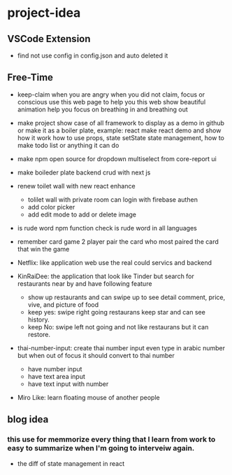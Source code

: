 # project-idea

## VSCode Extension
- find not use config in config.json and auto deleted it

## Free-Time
- keep-claim
    when you are angry when you did not claim, focus or conscious use this web page to help you
    this web show beautiful animation help you focus on breathing in and breathing out
- make project show case of all framework to display as a demo in github or make it as a boiler plate,
  example: react make react demo and show how it work how to use props, state setState state management,
   how to make todo list or anything it can do
- make npm open source for dropdown multiselect from core-report ui
- make boileder plate backend crud with next js
- renew toilet wall with new react
  enhance
    - tolilet wall with private room can login with firebase authen
    - add color picker
    - add edit mode to add or delete image
- is rude word npm function check is rude word in all languages
- remember card game 2 player pair the card who most paired the card that win the game

- Netflix: like application web use the real could servics and backend
- KinRaiDee: the application that look like Tinder but search for restaurants near by and have following feature
  - show up restaurants and can swipe up to see detail comment, price, vive, and picture of food
  - keep yes: swipe right going restaurans keep star and can see history.
  - keep No: swipe left not going and not like restaurans but it can restore.
  
- thai-number-input: create thai number input even type in arabic number but when out of focus it should convert to thai number
   - have number input
   - have text area input
   - have text input with number
 
- Miro Like: learn floating mouse of another people 
 
  
## blog idea
### this use for memmorize every thing  that I learn from work to easy to summarize when I'm going to interveiw again.
- the diff of state management in react
